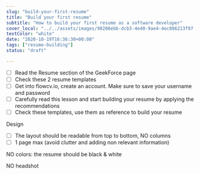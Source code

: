 ```yaml
---
slug: "build-your-first-resume"
title: "Build your first resume"
subtitle: "How to build your first resume as a software developer"
cover_local: "../../assets/images/98208ebb-dcb3-4e40-9ae4-4ec886213f97.jpeg"
textColor: "white"
date: "2020-10-19T16:36:30+00:00"
tags: ["resume-building"]
status: "draft"

---
```



- [ ] Read the  Resume section of the GeekForce page
- [ ] Check these 2 resume templates 
- [ ] Get into flowcv.io, create an account. Make sure to save your username and password
- [ ] Carefully read this lesson and start building your resume by applying the recommendations
- [ ] Check  these templates, use them as reference to build your resume

Design

- [ ] The layout should be readable from top to bottom, NO columns 
- [ ] 1 page max (avoid clutter and adding non relevant information)

NO colors: the resume should be black & white 

NO headshot 

